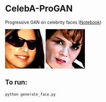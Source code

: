 # CelebA-ProGAN
Progressive GAN on celebrity faces (<a href="https://colab.research.google.com/drive/1jJSvIb0ShUrpKcis66MurtWwKEDUd8Xs" target="_blank">Notebook</a>)

<img src="anim1.gif"> <img src="anim2.gif">


## To run:
```python
python generate_face.py
```
